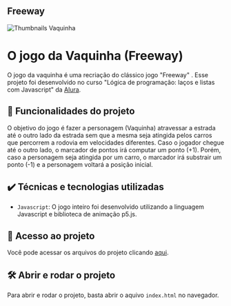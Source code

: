 ## Freeway
  
</details>

![Thumbnails Vaquinha](https://user-images.githubusercontent.com/119821121/207214896-50ca7782-4a0a-4835-bf75-52ef58b0769c.jpg)

</details>
  
# O jogo da Vaquinha (Freeway)
O jogo da vaquinha é uma recriação do clássico jogo "Freeway" . Esse projeto foi desenvolvido no curso "Lógica de programação: laços e listas com Javascript" da [Alura](https://www.alura.com.br/).
## 🔨 Funcionalidades do projeto
O objetivo do jogo é fazer a personagem (Vaquinha) atravessar a estrada até o outro lado da estrada sem que a mesma seja atingida pelos carros que percorrem a rodovia em velocidades diferentes. Caso o jogador chegue até o outro lado, o marcador de pontos irá computar um ponto (+1). Porém, caso a personagem seja atingida por um carro, o marcador irá substrair um ponto (-1) e a personagem voltará a posição inicial.
## ✔️ Técnicas e tecnologias utilizadas
- `Javascript`: O jogo inteiro foi desenvolvido utilizando a linguagem Javascript e biblioteca de animação p5.js.
## 📁 Acesso ao projeto
Você pode acessar os arquivos do projeto clicando [aqui](https://github.com/bibitelles/vaquinha).
## 🛠️ Abrir e rodar o projeto
Para abrir e rodar o projeto, basta abrir o aquivo `index.html` no navegador.
